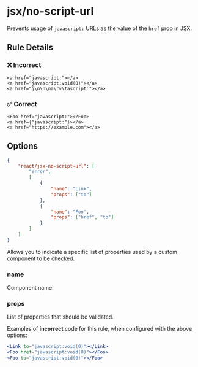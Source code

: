 # jsx/no-script-url

Prevents usage of `javascript:` URLs as the value of the `href` prop in JSX.

## Rule Details

### ❌ Incorrect

```tsx
<a href="javascript:"></a>
<a href="javascript:void(0)"></a>
<a href="j\n\n\na\rv\tascript:"></a>
```

### ✅ Correct

```tsx
<Foo href="javascript:"></Foo>
<a href={"javascript:"}></a>
<a href="https://example.com"></a>
```

## Options

```json
{
    "react/jsx-no-script-url": [
        "error",
        [
            {
                "name": "Link",
                "props": ["to"]
            },
            {
                "name": "Foo",
                "props": ["href", "to"]
            }
        ]
    ]
}
```

Allows you to indicate a specific list of properties used by a custom component to be checked.

### name

Component name.

### props

List of properties that should be validated.

Examples of **incorrect** code for this rule, when configured with the above options:

```jsx
<Link to="javascript:void(0)"></Link>
<Foo href="javascript:void(0)"></Foo>
<Foo to="javascript:void(0)"></Foo>
```
